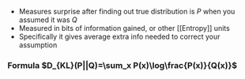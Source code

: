 - Measures surprise after finding out true distribution is $P$ when you assumed it was $Q$
- Measured in bits of information gained, or other [[Entropy]] units
- Specifically it gives average extra info needed to correct your assumption
### Formula $D_{KL}(P||Q)=\sum_x P(x)\log\frac{P(x)}{Q(x)}$
